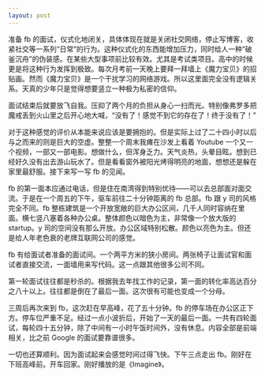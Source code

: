```yaml
---
layout: post
---
```


准备 fb 的面试，仪式化地闭关，具体体现在就是关闭社交网络，停止写博客，收紧社交等一系列“日常”的行为。这种仪式化的东西能增加压力，同时给人一种“破釜沉舟”的伪装感。在某些大型事项前比较有效。尤其是考试类项目。高中的时候更是将这种行为发挥到极致。每次月考前一天晚上要拜一拜墙上《魔力宝贝》的招贴画。然而《魔力宝贝》是一个干扰学习的网络游戏。所以这里面完全没有逻辑关系。天真的少年只是觉得想要竖立一种极为私密的信仰。

面试结束后就要放飞自我。压抑了两个月的负担从身心一扫而光。特别像弗罗多把魔戒丢到火山里之后开心地大喊，“没有了！感觉不到它的存在了！终于没有了！”

对于这种感觉的评价从本能来说应该是要拥抱的。但是实际上过了二十四小时以后与之而来的则是巨大的空虚。整整一个周末我瘫在沙发上看着 Youtube 一个又一个视频，一部又一部电影。想做什么，但浑身乏力。天气炎热，头晕目眩。想到已经好久没有出去游山玩水了。但是看看窗外被阳光烤得明亮的地面，想想还是躲在家里最舒服。接下来写一写 fb 的见闻。

fb 的第一面本应通过电话，但是住在南湾得到特别优待——可以去总部面对面交流。于是在一个周五的下午，驱车前往二十分钟距离的 fb 总部。fb 跟 y 司的风格完全不同。fb 整栋建筑是一个开放宽敞的巨大办公区间，几千人同时容纳在里面。横七竖八塞着各种办公桌。整体颜色以暗色为主，非常像一个放大版的 startup。y 司的空间没有那么开放。办公区域特别松散。颜色以亮色为主。但还是给人年老色衰的老牌互联网公司的感觉。

fb 有给面试者准备的面试间。一个两平方米的狭小房间。两张椅子让面试官和面试者直接交流，一面墙用来写代码。这一点跟其他很多公司不同。

第一轮面试往往都是秒杀的。根据我去年找工作的记录，第一面的转化率高达百分之八十以上。往往都是倒在了最后一面。这次很有可能也变成一个分母。

三周后再次来到 fb，这次赶在早高峰，花了五十分钟。fb 的停车场在办公区正下方。停车位严重不足。经过一点小波折后，开始了一天的最后一面。一共有四轮面试，每轮四十五分钟，除了中间有一小时午饭时间外，没有休息。内容全部是前端相关，比之前 Google 的面试要靠谱很多。

一切也还算顺利。因为面试起来会感觉时间过得飞快。下午三点走出 fb。刚好在下班高峰前。开车回家。刚好播放的是《Imagine》。
